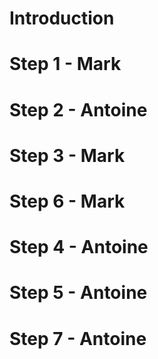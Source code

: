 
# Introduction

# Step 1 - Mark

# Step 2 - Antoine


# Step 3 - Mark

# Step 6 - Mark

# Step 4 - Antoine

# Step 5 - Antoine

# Step 7 - Antoine



